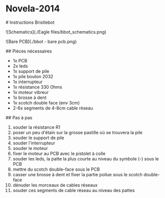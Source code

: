 Novela-2014
===========

# Instructions Bristlebot

![Schematics](./Eagle files/bbot_schematics.png)

![Bare PCB](./bbot - bare pcb.png)

## Pièces nécessaires

* 1x PCB
* 2x leds
* 1x support de pile
* 1x pile bouton 2032
* 1x interrupteur
* 1x résistance 330 Ohms
* 1x moteur vibreur
* 1x brosse à dent
* 1x scotch double face (env 3cm)
* 2-6x segments de 4-8cm cable réseau

## Pas à pas

1. souder la résistance R1
1. poser un peu d'étain sur la grosse pastille où se trouvera la pile
1. souder le support de pile
1. souder l'interrupteur
1. souder le moteur
1. fixer le moteur au PCB avec le pistolet à colle
1. souder les leds, la patte la plus courte au niveau du symbole (-) sous le PCB
1. mettre du scotch double-face sous le PCB
1. casser une brosse à dent et fixer la partie poilue sous le scotch double-face
1. dénuder les morceaux de cables réseaux
1. souder ces segments de cable réseau au niveau des pattes
